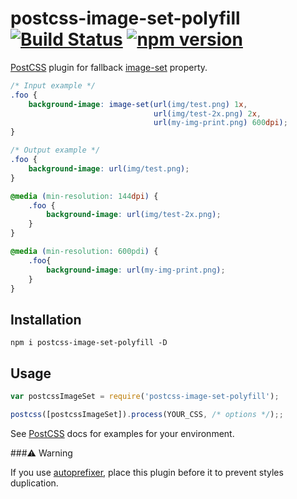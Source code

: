 
# postcss-image-set-polyfill [![Build Status](https://travis-ci.org/alex499/postcss-image-set.svg)](https://travis-ci.org/alex499/postcss-image-set) [![npm version](https://badge.fury.io/js/postcss-image-set-polyfill.svg)](https://badge.fury.io/js/postcss-image-set-polyfill)

[PostCSS] plugin for fallback [image-set] property.

[PostCSS]: https://github.com/postcss/postcss
[image-set]: http://caniuse.com/#feat=css-image-set

```css
/* Input example */
.foo {
    background-image: image-set(url(img/test.png) 1x,
                                url(img/test-2x.png) 2x,
                                url(my-img-print.png) 600dpi);
}
```

```css
/* Output example */
.foo {
    background-image: url(img/test.png);
}

@media (min-resolution: 144dpi) {
    .foo {
        background-image: url(img/test-2x.png);
    }
}

@media (min-resolution: 600pdi) {
    .foo{
        background-image: url(my-img-print.png);
    }
}
```
## Installation

`npm i postcss-image-set-polyfill -D`

## Usage

```js
var postcssImageSet = require('postcss-image-set-polyfill');

postcss([postcssImageSet]).process(YOUR_CSS, /* options */);;
```

See [PostCSS] docs for examples for your environment.


###⚠️️ Warning

If you use [autoprefixer](https://github.com/postcss/autoprefixer), place this plugin before it to prevent styles duplication.

